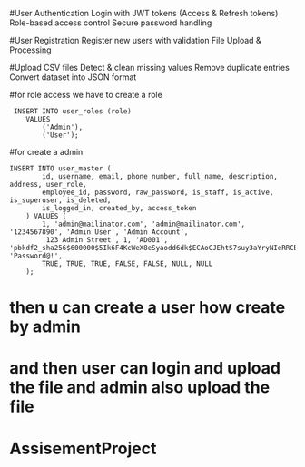 #User Authentication
    Login with JWT tokens (Access & Refresh tokens)
    Role-based access control
    Secure password handling

#User Registration
    Register new users with validation
    File Upload & Processing

#Upload CSV files
    Detect & clean missing values
    Remove duplicate entries
    Convert dataset into JSON format


#for role access we have to create a role

     INSERT INTO user_roles (role) 
        VALUES 
            ('Admin'), 
            ('User');


#for create a admin

    INSERT INTO user_master (
            id, username, email, phone_number, full_name, description, address, user_role, 
            employee_id, password, raw_password, is_staff, is_active, is_superuser, is_deleted, 
            is_logged_in, created_by, access_token
        ) VALUES (
            1, 'admin@mailinator.com', 'admin@mailinator.com', '1234567890', 'Admin User', 'Admin Account', 
            '123 Admin Street', 1, 'AD001', 'pbkdf2_sha256$600000$5Ik6F4KcWeX8eSyaodd6dk$ECAoCJEhtS7suy3aYryNIeRRCBD8yhhDthIpvnr25CQ=', 'Password@!', 
            TRUE, TRUE, TRUE, FALSE, FALSE, NULL, NULL
        );
            

# then u can create a user how create by admin 
# and then user can login and upload the file and admin also upload the file           
# AssisementProject
